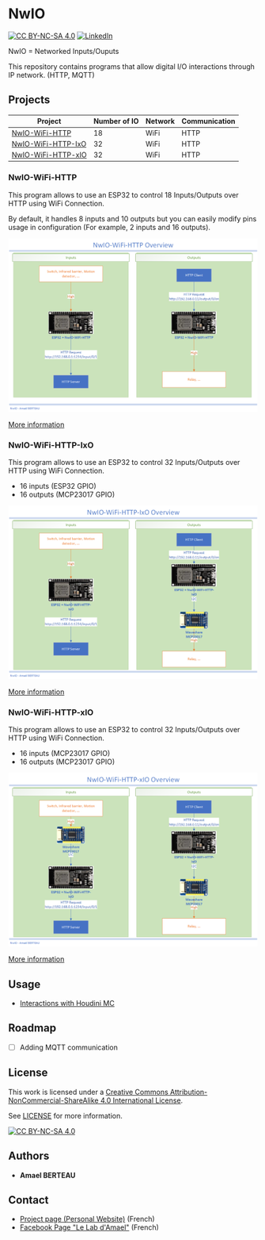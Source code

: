 # NwIO
[![CC BY-NC-SA 4.0][cc-by-nc-sa-shield]][cc-by-nc-sa]
[![LinkedIn][linkedin-shield]][linkedin-url]

NwIO = Networked Inputs/Ouputs

This repository contains programs that allow digital I/O interactions through IP network. (HTTP, MQTT)

<!-- PROJECTS -->
## Projects
| Project                                  | Number of IO | Network | Communication |
|------------------------------------------|--------------|-------------------|---------------|
| [NwIO-WiFi-HTTP](NwIO-WiFi-HTTP)         | 18           | WiFi              | HTTP          |
| [NwIO-WiFi-HTTP-IxO](NwIO-WiFi-HTTP-IxO) | 32           | WiFi              | HTTP          |
| [NwIO-WiFi-HTTP-xIO](NwIO-WiFi-HTTP-xIO) | 32           | WiFi              | HTTP          |

### NwIO-WiFi-HTTP
This program allows to use an ESP32 to control 18 Inputs/Outputs over HTTP using WiFi Connection.

By default, it handles 8 inputs and 10 outputs but you can easily modify pins usage in configuration (For example, 2 inputs and 16 outputs).

![NwIO-WiFi-HTTP Overview](NwIO-WiFi-HTTP/Overview.png)

[More information](NwIO-WiFi-HTTP)

### NwIO-WiFi-HTTP-IxO
This program allows to use an ESP32 to control 32 Inputs/Outputs over HTTP using WiFi Connection.

- 16 inputs (ESP32 GPIO)
- 16 outputs (MCP23017 GPIO)

![NwIO-WiFi-HTTP-IxO Overview](NwIO-WiFi-HTTP-IxO/Overview.png)

[More information](NwIO-WiFi-HTTP-IxO)

### NwIO-WiFi-HTTP-xIO
This program allows to use an ESP32 to control 32 Inputs/Outputs over HTTP using WiFi Connection.

- 16 inputs (MCP23017 GPIO)
- 16 outputs (MCP23017 GPIO)

![NwIO-WiFi-HTTP-xIO Overview](NwIO-WiFi-HTTP-xIO/Overview.png)

[More information](NwIO-WiFi-HTTP-xIO)

<!-- USAGE -->
## Usage
- [Interactions with Houdini MC](doc/Houdini-MC)

<!-- ROADMAP -->
## Roadmap

- [ ] Adding MQTT communication

<!-- LICENSE -->
## License
This work is licensed under a
[Creative Commons Attribution-NonCommercial-ShareAlike 4.0 International License][cc-by-nc-sa].

See [LICENSE](LICENSE) for more information.

[![CC BY-NC-SA 4.0][cc-by-nc-sa-image]][cc-by-nc-sa]

## Authors
* **Amael BERTEAU**

<!-- CONTACT -->
## Contact
- [Project page (Personal Website)](https://amaelberteau.com/projects/nwio) (French)
- [Facebook Page "Le Lab d'Amael"](https://www.facebook.com/amael.lab) (French)

<!-- MARKDOWN LINKS & IMAGES -->
[linkedin-shield]: https://img.shields.io/badge/-LinkedIn-black.svg?style=for-the-badge&logo=linkedin&colorB=555
[linkedin-url]: https://linkedin.com/in/amael-berteau
[cc-by-nc-sa]: http://creativecommons.org/licenses/by-nc-sa/4.0/
[cc-by-nc-sa-image]: https://licensebuttons.net/l/by-nc-sa/4.0/88x31.png
[cc-by-nc-sa-shield]: https://img.shields.io/badge/License-CC%20BY--NC--SA%204.0-lightgrey.svg

